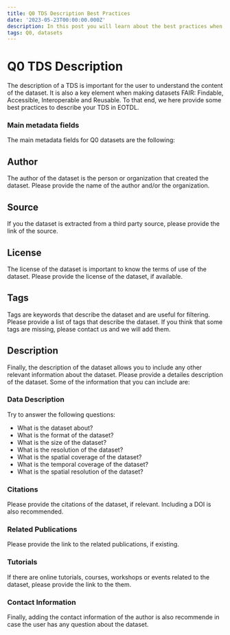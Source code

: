 ```yaml
---
title: Q0 TDS Description Best Practices
date: '2023-05-23T00:00:00.000Z'
description: In this post you will learn about the best practices when describing Q0 datasets in EOTDL.
tags: Q0, datasets
---
```


# Q0 TDS Description

The description of a TDS is important for the user to understand the content of the dataset. It is also a key element when making datasets FAIR: Findable, Accessible, Interoperable and Reusable. To that end, we here provide some best practices to describe your TDS in EOTDL.

### Main metadata fields

The main metadata fields for Q0 datasets are the following:

## Author

The author of the dataset is the person or organization that created the dataset. Please provide the name of the author and/or the organization.

## Source

If you the dataset is extracted from a third party source, please provide the link of the source.

## License

The license of the dataset is important to know the terms of use of the dataset. Please provide the license of the dataset, if available.

## Tags

Tags are keywords that describe the dataset and are useful for filtering. Please provide a list of tags that describe the dataset. If you think that some tags are missing, please contact us and we will add them.

## Description

Finally, the description of the dataset allows you to include any other relevant information about the dataset. Please provide a detailes description of the dataset. Some of the information that you can include are:

### Data Description

Try to answer the following questions:

- What is the dataset about? 
- What is the format of the dataset?
- What is the size of the dataset?
- What is the resolution of the dataset?
- What is the spatial coverage of the dataset?
- What is the temporal coverage of the dataset?
- What is the spatial resolution of the dataset?

### Citations

Please provide the citations of the dataset, if relevant. Including a DOI is also recommended.

### Related Publications

Please provide the link to the related publications, if existing.

### Tutorials

If there are online tutorials, courses, workshops or events related to the dataset, please provide the link to the them.

### Contact Information

Finally, adding the contact information of the author is also recommende in case the user has any question about the dataset.


